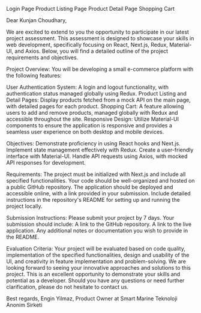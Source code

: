 Login Page
Product Listing Page
Product Detail Page 
Shopping Cart



Dear Kunjan Choudhary,

We are excited to extend to you the opportunity to participate in our latest project assessment. This assessment is designed to showcase your skills in web development, specifically focusing on React, Next.js, Redux, Material-UI, and Axios. Below, you will find a detailed outline of the project requirements and objectives.

Project Overview:
You will be developing a small e-commerce platform with the following features:

User Authentication System: A login and logout functionality, with authentication status managed globally using Redux.
Product Listing and Detail Pages: Display products fetched from a mock API on the main page, with detailed pages for each product.
Shopping Cart: A feature allowing users to add and remove products, managed globally with Redux and accessible throughout the site.
Responsive Design: Utilize Material-UI components to ensure the application is responsive and provides a seamless user experience on both desktop and mobile devices.


Objectives:
Demonstrate proficiency in using React hooks and Next.js.
Implement state management effectively with Redux.
Create a user-friendly interface with Material-UI.
Handle API requests using Axios, with mocked API responses for development.


Requirements:
The project must be initialized with Next.js and include all specified functionalities.
Your code should be well-organized and hosted on a public GitHub repository.
The application should be deployed and accessible online, with a link provided in your submission.
Include detailed instructions in the repository's README for setting up and running the project locally.


Submission Instructions:
Please submit your project by 7 days. Your submission should include:
A link to the GitHub repository.
A link to the live application.
Any additional notes or documentation you wish to provide in the README.


Evaluation Criteria:
Your project will be evaluated based on code quality, implementation of the specified functionalities, design and usability of the UI, and creativity in feature implementation and problem-solving.
We are looking forward to seeing your innovative approaches and solutions to this project. This is an excellent opportunity to demonstrate your skills and potential as a developer. Should you have any questions or need further clarification, please do not hesitate to contact us.

Best regards,
Engin Yilmaz, Product Owner at Smart Marine Teknoloji Anonim Sirketi